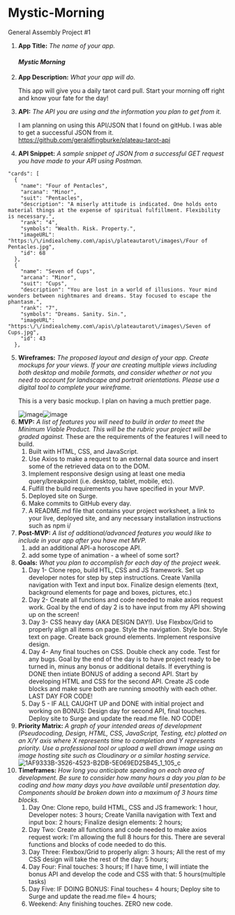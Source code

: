 # Mystic-Morning
General Assembly Project #1
1. **App Title:** *The name of your app. <h4> Mystic Morning* </h4>
2. **App Description:** *What your app will do.* <p>This app will give you a daily tarot card pull. Start your morning off right and know your fate for the day!</p>
3. **API:** *The API you are using and the information you plan to get from it.* <p> I am planning on using this API/JSON that I found on gitHub. I was able to get a successful JSON from it. https://github.com/geraldfingburke/plateau-tarot-api</p> 
4. **API Snippet:** *A sample snippet of JSON from a successful GET request you have made to your API using Postman.*
  ```
  "cards": [
    {
      "name": "Four of Pentacles",
      "arcana": "Minor",
      "suit": "Pentacles",
      "description": "A miserly attitude is indicated. One holds onto material things at the expense of spiritual fulfillment. Flexibility is necessary.",
      "rank": "4",
      "symbols": "Wealth. Risk. Property.",
      "imageURL": "https:\/\/indiealchemy.com\/apis\/plateautarot\/images\/Four of Pentacles.jpg",
      "id": 68
    },
    {
      "name": "Seven of Cups",
      "arcana": "Minor",
      "suit": "Cups",
      "description": "You are lost in a world of illusions. Your mind wonders between nightmares and dreams. Stay focused to escape the phantasm.",
      "rank": "7",
      "symbols": "Dreams. Sanity. Sin.",
      "imageURL": "https:\/\/indiealchemy.com\/apis\/plateautarot\/images\/Seven of Cups.jpg",
      "id": 43
    },
  ```
5. **Wireframes:** *The proposed layout and design of your app. Create mockups for your views. If your are creating multiple views including both desktop and mobile formats, and consider whether or not you need to account for landscape and portrait orientations. Please use a digital tool to complete your wireframe.*<p>This is a very basic mockup. I plan on having a much prettier page. </p> ![image](https://user-images.githubusercontent.com/84357702/121180677-1bc75b00-c82f-11eb-93cc-25df836425ea.png)![image](https://user-images.githubusercontent.com/84357702/121180789-3a2d5680-c82f-11eb-901c-35e365e876d8.png)
6. **MVP:** *A list of features you will need to build in order to meet the Minimum Viable Product. This will be the rubric your project will be graded against.* These are the requirements of the features I will need to build. 
   1. Built with HTML, CSS, and JavaScript.
   2. Use Axios to make a request to an external data source and insert some of the retrieved data on to the DOM.
   3. Implement responsive design using at least one media query/breakpoint (i.e. desktop, tablet, mobile, etc).
   4. Fulfill the build requirements you have specified in your MVP.
   5. Deployed site on Surge.
   6. Make commits to GitHub every day.
   7. A README.md file that contains your project worksheet, a link to your live, deployed site, and any necessary installation instructions such as npm i/
7. **Post-MVP:** *A list of additional/advanced features you would like to include in your app after you have met MVP.*
   1. add an additional API-a horoscope API.
   2. add some type of animation - a wheel of some sort?
8. **Goals:** *What you plan to accomplish for each day of the project week.*
   1. Day 1- Clone repo, build HTL, CSS and JS framework. Set up developer notes for step by step instructions. Create Vanilla navigation with Text and input           box. Finalize design elements (text, background elements for page and boxes, pictures, etc.)
   2. Day 2- Create all functions and code needed to make axios request work. Goal by the end of day 2 is to have input from my API showing up on the screen!
   3. Day 3- CSS heavy day (AKA DESIGN DAY!). Use Flexbox/Grid to properly align all items on page. Style the navigation. Style box. Style text on page. Create    back ground elements. Implement responsive design.  
   4. Day 4- Any final touches on CSS. Double check any code. Test for any bugs. Goal by the end of the day is to have project ready to be turned in, minus any bonus or additional details. If everything is DONE then intiate BONUS of adding a second API. Start by developing HTML and CSS for the second API. Create JS code blocks and make sure both are running smoothly with each other. LAST DAY FOR CODE!
   5. Day 5 - IF ALL CAUGHT UP and DONE with initial project and working on BONUS: Design day for second API, final touches. Deploy site to Surge and update the read.me file. NO CODE! 
9. **Priority Matrix:** *A graph of your intended areas of development (Pseudocoding, Design, HTML, CSS, JavaScript, Testing, etc) plotted on an X/Y axis where X represents time to completion and Y represents priority. Use a professional tool or upload a well drawn image using an image hosting site such as Cloudinary or a similar hosting service.* ![1AF9333B-3526-4523-B2DB-5E069ED25B45_1_105_c](https://user-images.githubusercontent.com/84357702/121060203-562deb00-c790-11eb-85f7-541bcde23b03.jpeg)
10. **Timeframes:** *How long you anticipate spending on each area of development. Be sure to consider how many hours a day you plan to be coding and how many days you have available until presentation day. Components should be broken down into a maximum of 3 hours time blocks.*
    1. Day One: Clone repo, build HTML, CSS and JS framework: 1 hour, Developer notes: 3 hours; Create Vanilla navigation with Text and input box: 2 hours; Finalize design elements: 2 hours;
    2. Day Two: Create all functions and code needed to make axios request work: I'm allowing the full 8 hours for this. There are several functions and blocks of code needed to do this. 
    3. Day Three: Flexbox/Grid to properly align: 3 hours; All the rest of my CSS design will take the rest of the day: 5 hours;
    4. Day Four: Final touches: 3 hours; If I have time, I will intiate the bonus API and develop the code and CSS with that: 5 hours(multiple tasks)
    5. Day Five: IF DOING BONUS: Final touches= 4 hours; Deploy site to Surge and update the read.me file= 4 hours;
    6. Weekend: Any finishing touches. ZERO new code. 
